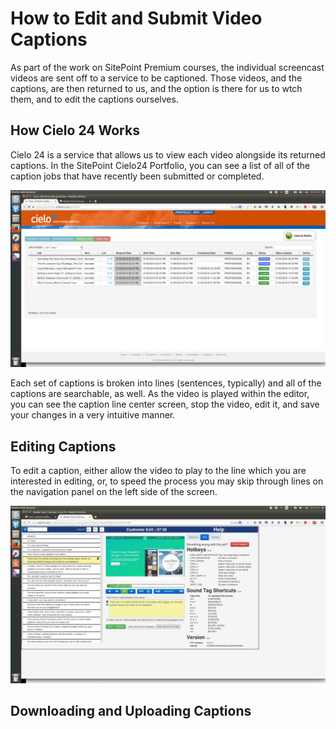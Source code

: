 # How to Edit and Submit Video Captions

As part of the work on SitePoint Premium courses, the individual screencast videos are sent off to a service to be captioned. Those videos, and the captions, are then returned to us, and the option is there for us to wtch them, and to edit the captions ourselves.

## How Cielo 24 Works

Cielo 24 is a service that allows us to view each video alongside its returned captions. In the SitePoint Cielo24 Portfolio, you can see a list of all of the caption jobs that have recently been submitted or completed.

![Cielo 24 Portfolio](repo-screenshot-images/cielo_1.png)

Each set of captions is broken into lines (sentences, typically) and all of the captions are searchable, as well. As the video is played within the editor, you can see the caption line center screen, stop the video, edit it, and save your changes in a very intuitive manner.

## Editing Captions

To edit a caption, either allow the video to play to the line which you are interested in editing, or, to speed the process you may skip through lines on the navigation panel on the left side of the screen.

![Cielo 24 Editing](repo-screenshot-images/cielo_2.png)

## Downloading and Uploading Captions
